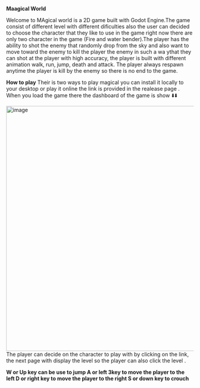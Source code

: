 **Maagical World**

Welcome to MAgical world is a 2D game built with Godot Engine.The game consist of different level with different dificulties also the user can decided to choose the character that they like to use in the game right now there are only two character in the game (Fire and water bender).The player has the ability to shot the enemy that randomly drop from the sky and also want to move toward the enemy to kill the player the enemy in such a wa ythat they can shot at the player with high accuracy, the player is built with different animation walk, run, jump, death and attack. The player always respawn anytime the player is kill by the enemy so there is no end to the game.

**How to play**
Their is two ways to play magical you can install it locally to your desktop or play it online the link is provided in the realease page . When you load the game there the dashboard of the game is show ⬇️⬇️

<img width="1150" height="658" alt="image" src="https://github.com/user-attachments/assets/6c557b45-a718-4df8-9b9c-19005ce8de83" />
The player can decide on the character to play with by clicking on the link, the next page with display the level so the player can also click the level .



**W or Up key can be use to jump 
A or left 3key to move the player to the left 
D or right key to move the player to the right
S or down key to crouch**


